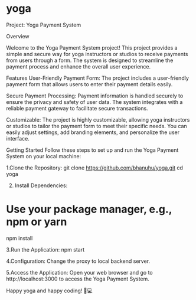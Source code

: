 # yoga
Project: Yoga Payment System

Overview

Welcome to the Yoga Payment System project! This project provides a simple and secure way for yoga instructors or studios to receive payments from users through a form. The system is designed to streamline the payment process and enhance the overall user experience.

Features
User-Friendly Payment Form: The project includes a user-friendly payment form that allows users to enter their payment details easily.

Secure Payment Processing: Payment information is handled securely to ensure the privacy and safety of user data. The system integrates with a reliable payment gateway to facilitate secure transactions.

Customizable: The project is highly customizable, allowing yoga instructors or studios to tailor the payment form to meet their specific needs. You can easily adjust settings, add branding elements, and personalize the user interface.

Getting Started
Follow these steps to set up and run the Yoga Payment System on your local machine:

1.Clone the Repository:
git clone https://github.com/bhanuhu/yoga.git
cd yoga

2. Install Dependencies:
# Use your package manager, e.g., npm or yarn
npm install

3.Run the Application:
npm start

4.Configuration:
Change the proxy to local backend server.

5.Access the Application:
Open your web browser and go to http://localhost:3000 to access the Yoga Payment System.


Happy yoga and happy coding! 🧘💻

